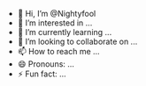 - 👋 Hi, I’m @Nightyfool
- 👀 I’m interested in ...
- 🌱 I’m currently learning ...
- 💞️ I’m looking to collaborate on ...
- 📫 How to reach me ...
- 😄 Pronouns: ...
- ⚡ Fun fact: ...

<!---
Nightyfool/Nightyfool is a ✨ special ✨ repository because its `README.md` (this file) appears on your GitHub profile.
You can click the Preview link to take a look at your changes.
--->

